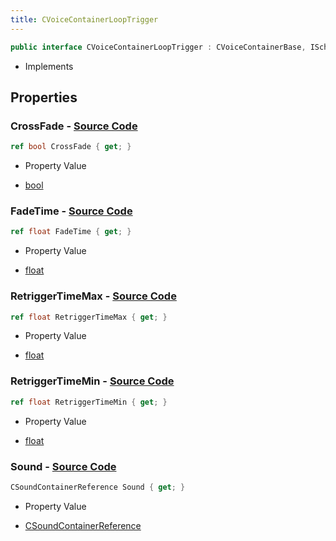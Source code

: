 ```yaml
---
title: CVoiceContainerLoopTrigger
---
```


```csharp
public interface CVoiceContainerLoopTrigger : CVoiceContainerBase, ISchemaClass<CVoiceContainerBase>, ISchemaClass<CVoiceContainerLoopTrigger>, ISchemaField, ISchemaClass, INativeHandle
```

- Implements

## Properties

### **CrossFade** - [Source Code](https://github.com/swiftly-solution/swiftlys2/blob/main/managed/src/SwiftlyS2.Generated/Schemas/Interfaces/CVoiceContainerLoopTrigger.cs#L24)

```csharp
ref bool CrossFade { get; }
```

- Property Value

- [bool](https://learn.microsoft.com/dotnet/api/system.boolean)

### **FadeTime** - [Source Code](https://github.com/swiftly-solution/swiftlys2/blob/main/managed/src/SwiftlyS2.Generated/Schemas/Interfaces/CVoiceContainerLoopTrigger.cs#L22)

```csharp
ref float FadeTime { get; }
```

- Property Value

- [float](https://learn.microsoft.com/dotnet/api/system.single)

### **RetriggerTimeMax** - [Source Code](https://github.com/swiftly-solution/swiftlys2/blob/main/managed/src/SwiftlyS2.Generated/Schemas/Interfaces/CVoiceContainerLoopTrigger.cs#L20)

```csharp
ref float RetriggerTimeMax { get; }
```

- Property Value

- [float](https://learn.microsoft.com/dotnet/api/system.single)

### **RetriggerTimeMin** - [Source Code](https://github.com/swiftly-solution/swiftlys2/blob/main/managed/src/SwiftlyS2.Generated/Schemas/Interfaces/CVoiceContainerLoopTrigger.cs#L18)

```csharp
ref float RetriggerTimeMin { get; }
```

- Property Value

- [float](https://learn.microsoft.com/dotnet/api/system.single)

### **Sound** - [Source Code](https://github.com/swiftly-solution/swiftlys2/blob/main/managed/src/SwiftlyS2.Generated/Schemas/Interfaces/CVoiceContainerLoopTrigger.cs#L16)

```csharp
CSoundContainerReference Sound { get; }
```

- Property Value

- [CSoundContainerReference](/docs/api/shared/schemadefinitions/csoundcontainerreference)

